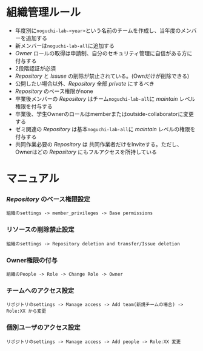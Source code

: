  # 組織管理ルール
- 年度別に`noguchi-lab-<year>`という名前のチームを作成し、当年度のメンバーを追加する
- 新メンバーは`noguchi-lab-all`に追加する
- *Owner* ロールの取得は申請制、自分のセキュリティ管理に自信がある方に付与する
- 2段階認証が必須
- *Repository* と *Issuse* の削除が禁止されている。(Ownだけが削除できる)
- 公開したい場合以外、*Repository* 全部 *private* にするべき
- *Repository* のベース権限がnone
- 卒業後メンバーの *Repository* はチーム`noguchi-lab-all`に *maintain* レベル権限を付与する
- 卒業後、学生Ownerのロールはmemberまたはoutside-collaboratorに変更する
- ゼミ関連の *Repository* は基本`noguchi-lab-all`に *maintain* レベルの権限を付与する
- 共同作業必要の *Repository* は 共同作業者だけをInviteする。ただし、Ownerはどの *Repository* にもフルアクセスを所持している

# マニュアル

### *Repository* のベース権限設定

`組織のsettings -> member_privileges -> Base permissions`

### リソースの削除禁止設定
`組織のsettings -> Repository deletion and transfer/Issue deletion`

### Owner権限の付与
`組織のPeople -> Role -> Change Role -> Owner`

### チームへのアクセス設定
`リポジトリのsettings -> Manage access -> Add team(新規チームの場合) -> Role:XX から変更`

### 個別ユーザのアクセス設定
`リポジトリのsettings -> Manage access -> Add people -> Role:XX 変更`
